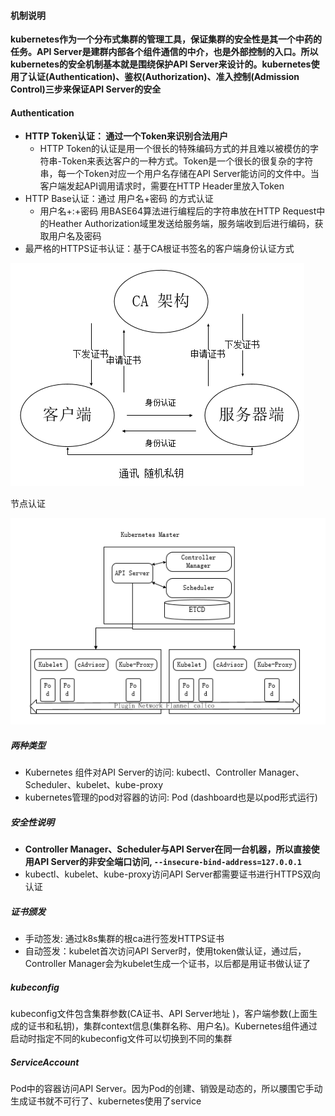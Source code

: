 #### 机制说明

**kubernetes作为一个分布式集群的管理工具，保证集群的安全性是其一个中药的任务。API Server是建群内部各个组件通信的中介，也是外部控制的入口。所以kubernetes的安全机制基本就是围绕保护API Server来设计的。kubernetes使用了认证(Authentication)、鉴权(Authorization)、准入控制(Admission Control)三步来保证API Server的安全**

#### Authentication

* **HTTP Token认证： 通过一个Token来识别合法用户**
  * HTTP Token的认证是用一个很长的特殊编码方式的并且难以被模仿的字符串-Token来表达客户的一种方式。Token是一个很长的很复杂的字符串，每一个Token对应一个用户名存储在API Server能访问的文件中。当客户端发起API调用请求时，需要在HTTP Header里放入Token
* HTTP Base认证：通过 用户名+密码 的方式认证
  * 用户名+:+密码 用BASE64算法进行编程后的字符串放在HTTP Request中的Heather Authorization域里发送给服务端，服务端收到后进行编码，获取用户名及密码
* 最严格的HTTPS证书认证：基于CA根证书签名的客户端身份认证方式

![https](images/https.png)



节点认证

![节点认证](images/节点认证.png)

##### 两种类型

* Kubernetes 组件对API Server的访问: kubectl、Controller Manager、Scheduler、kubelet、kube-proxy
* kubernetes管理的pod对容器的访问: Pod (dashboard也是以pod形式运行)

##### 安全性说明

* **Controller Manager、Scheduler与API Server在同一台机器，所以直接使用API Server的非安全端口访问, `--insecure-bind-address=127.0.0.1`**
* kubectl、kubelet、kube-proxy访问API Server都需要证书进行HTTPS双向认证

##### 证书颁发

* 手动签发: 通过k8s集群的根ca进行签发HTTPS证书
* 自动签发：kubelet首次访问API Server时，使用token做认证，通过后，Controller Manager会为kubelet生成一个证书，以后都是用证书做认证了

##### kubeconfig

kubeconfig文件包含集群参数(CA证书、API Server地址 )，客户端参数(上面生成的证书和私钥)，集群context信息(集群名称、用户名)。Kubernetes组件通过启动时指定不同的kubeconfig文件可以切换到不同的集群

##### ServiceAccount

Pod中的容器访问API Server。因为Pod的创建、销毁是动态的，所以腰围它手动生成证书就不可行了、kubernetes使用了service

